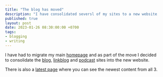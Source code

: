 ```yaml
---
title: "The blog has moved"
description: "I have consolidated seversl of my sites to a new website, details of which are in this post"
published: true
layout: post
date: 2023-01-26 08:30:00:00 +0700
tags:
- blogging
- writing
---
```

I have had to migrate my main [homepage](https://markjgsmith.com) and as part of the move I decided to consolidate the [blog](https://markjgsmith.com/blog), [linkblog](https://markjgsmith.com/linkblog) and [podcast](https://markjgsmith.com/podcast) sites into the new website.

There is also a [latest page](https://markjgsmith.com/latest) where you can see the newest content from all 3.
